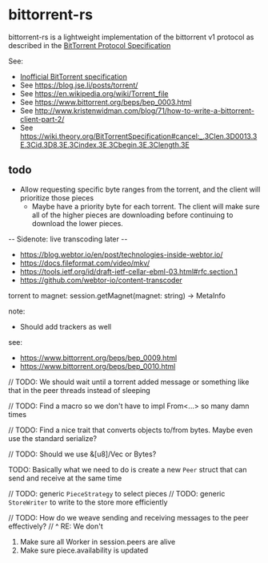 # bittorrent-rs
bittorrent-rs is a lightweight implementation of the bittorrent v1 protocol as described in the [BitTorrent Protocol Specification](https://www.bittorrent.org/beps/bep_0003.html)

See:
* [Inofficial BitTorrent specification](https://wiki.theory.org/index.php/BitTorrentSpecification)
* See https://blog.jse.li/posts/torrent/
* See https://en.wikipedia.org/wiki/Torrent_file
* See https://www.bittorrent.org/beps/bep_0003.html
* See http://www.kristenwidman.com/blog/71/how-to-write-a-bittorrent-client-part-2/
* See https://wiki.theory.org/BitTorrentSpecification#cancel:_.3Clen.3D0013.3E.3Cid.3D8.3E.3Cindex.3E.3Cbegin.3E.3Clength.3E

## todo
* Allow requesting specific byte ranges from the torrent, and the client will prioritize those pieces
  * Maybe have a priority byte for each torrent. The client will make sure all of the higher pieces are downloading before continuing to download the lower pieces.

-- Sidenote: live transcoding later --

* https://blog.webtor.io/en/post/technologies-inside-webtor.io/
* https://docs.fileformat.com/video/mkv/
* https://tools.ietf.org/id/draft-ietf-cellar-ebml-03.html#rfc.section.1
* https://github.com/webtor-io/content-transcoder

torrent to magnet:
session.getMagnet(magnet: string) -> MetaInfo

note:
* Should add trackers as well

see:
* https://www.bittorrent.org/beps/bep_0009.html
* https://www.bittorrent.org/beps/bep_0010.html

// TODO: We should wait until a torrent added message or something like that in the peer threads instead of sleeping

// TODO: Find a macro so we don't have to impl From<...> so many damn times

// TODO: Find a nice trait that converts objects to/from bytes. Maybe even use the standard serialize?

// TODO: Should we use &[u8]/Vec<u8> or Bytes?

TODO: Basically what we need to do is create a new `Peer` struct that can send and receive at the same time

// TODO: generic `PieceStrategy` to select pieces
// TODO: generic `StoreWriter` to write to the store more efficiently

// TODO: How do we weave sending and receiving messages to the peer effectively?
// ^ RE: We don't


1. Make sure all Worker in session.peers are alive
2. Make sure piece.availability is updated